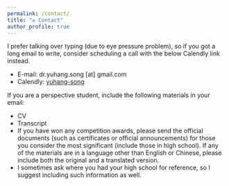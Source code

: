 ```yaml
---
permalink: /contact/
title: "✉️ Contact"
author_profile: true
---
```

I prefer talking over typing (due to eye pressure problem), so if you got a long email to write, consider scheduling a call with the below Calendly link instead.

* E-mail: dr.yuhang.song [at] gmail.com
* Calendly: [yuhang-song](https://calendly.com/yuhang-song/)

If you are a perspective student, include the following materials in your email:
- CV
- Transcript
- If you have won any competition awards, please send the official documents (such as certificates or official announcements) for those you consider the most significant (include those in high school). If any of the materials are in a language other than English or Chinese, please include both the original and a translated version.
- I sometimes ask where you had your high school for reference, so I suggest including such information as well.